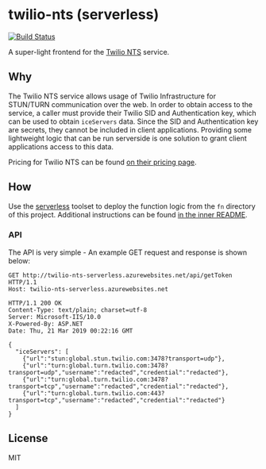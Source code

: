 # twilio-nts (serverless)

[![Build Status](https://travis-ci.org/bengreenier/twilio-nts-serverless.svg?branch=master)](https://travis-ci.org/bengreenier/twilio-nts-serverless)

A super-light frontend for the [Twilio NTS](https://www.twilio.com/docs/stun-turn) service.

## Why

The Twilio NTS service allows usage of Twilio Infrastructure for STUN/TURN communication over the web. In order to obtain access to the service, a caller must provide their Twilio SID and Authentication key, which can be used to obtain `iceServers` data. Since the SID and Authentication key are secrets, they cannot be included in client applications. Providing some lightweight logic that can be run serverside is one solution to grant client applications access to this data.

Pricing for Twilio NTS can be found [on their pricing page](https://www.twilio.com/stun-turn/pricing).

## How

Use the [serverless](https://serverless.com/) toolset to deploy the function logic from the `fn` directory of this project. Additional instructions can be found [in the inner README](./fn/README.md).

### API

The API is very simple - An example GET request and response is shown below:

```
GET http://twilio-nts-serverless.azurewebsites.net/api/getToken HTTP/1.1
Host: twilio-nts-serverless.azurewebsites.net

HTTP/1.1 200 OK
Content-Type: text/plain; charset=utf-8
Server: Microsoft-IIS/10.0
X-Powered-By: ASP.NET
Date: Thu, 21 Mar 2019 00:22:16 GMT

{
  "iceServers": [
    {"url":"stun:global.stun.twilio.com:3478?transport=udp"},       
    {"url":"turn:global.turn.twilio.com:3478?transport=udp","username":"redacted","credential":"redacted"},
    {"url":"turn:global.turn.twilio.com:3478?transport=tcp","username":"redacted","credential":"redacted"},
    {"url":"turn:global.turn.twilio.com:443?transport=tcp","username":"redacted","credential":"redacted"}
  ]
}

```

## License

MIT
